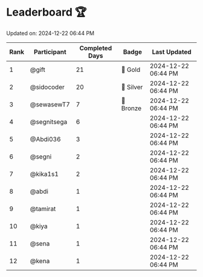 # Leaderboard 🏆

Updated on: 2024-12-22 06:44 PM

| Rank | Participant       | Completed Days | Badge      | Last Updated         |
|------|-------------------|----------------|------------|----------------------|
| 1    | @gift             | 21             | 🏅 Gold     | 2024-12-22 06:44 PM |
| 2    | @sidocoder        | 20             | 🥈 Silver   | 2024-12-22 06:44 PM |
| 3    | @sewasewT7        | 7              | 🥉 Bronze   | 2024-12-22 06:44 PM |
| 4    | @segnitsega       | 6              |            | 2024-12-22 06:44 PM |
| 5    | @Abdi036          | 3              |            | 2024-12-22 06:44 PM |
| 6    | @segni            | 2              |            | 2024-12-22 06:44 PM |
| 7    | @kika1s1          | 2              |            | 2024-12-22 06:44 PM |
| 8    | @abdi             | 1              |            | 2024-12-22 06:44 PM |
| 9    | @tamirat          | 1              |            | 2024-12-22 06:44 PM |
| 10   | @kiya             | 1              |            | 2024-12-22 06:44 PM |
| 11   | @sena             | 1              |            | 2024-12-22 06:44 PM |
| 12   | @kena             | 1              |            | 2024-12-22 06:44 PM |
